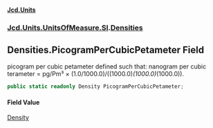 #### [Jcd.Units](index.md 'index')
### [Jcd.Units.UnitsOfMeasure.SI](Jcd.Units.UnitsOfMeasure.SI.md 'Jcd.Units.UnitsOfMeasure.SI').[Densities](Densities.md 'Jcd.Units.UnitsOfMeasure.SI.Densities')

## Densities.PicogramPerCubicPetameter Field

picogram per cubic petameter defined such that: nanogram per cubic terameter = pg/Pm³ × (1.0/1000.0)/((1000.0)*(1000.0)*(1000.0)).

```csharp
public static readonly Density PicogramPerCubicPetameter;
```

#### Field Value
[Density](Density.md 'Jcd.Units.UnitTypes.Density')